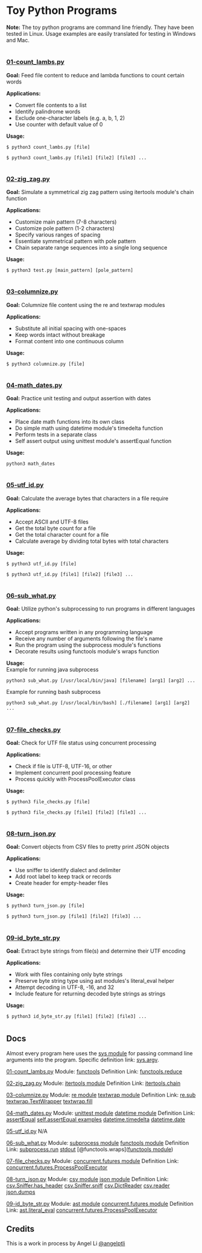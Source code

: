 # Toy Python Programs
**Note:** The toy python programs are command line friendly. They have been tested in Linux. Usage examples are easily translated for testing in Windows and Mac.
#
### [01-count_lambs.py](01-count_lambs.py)

**Goal:** Feed file content to reduce and lambda functions to count certain words

**Applications:**
- Convert file contents to a list
- Identify palindrome words
- Exclude one-character labels (e.g. a, b, 1, 2)
- Use counter with default value of 0

**Usage:**
```
$ python3 count_lambs.py [file]
```
```
$ python3 count_lambs.py [file1] [file2] [file3] ...
```
#
### [02-zig_zag.py](02-zig_zag.py)

**Goal:** Simulate a symmetrical zig zag pattern using itertools module's chain function

**Applications:**
- Customize main pattern (7-8 characters)
- Customize pole pattern (1-2 characters)
- Specify various ranges of spacing
- Essentiate symmetrical pattern with pole pattern
- Chain separate range sequences into a single long sequence

**Usage:**
```
$ python3 test.py [main_pattern] [pole_pattern]
```
#
### [03-columnize.py](03-columnize.py)

**Goal:** Columnize file content using the re and textwrap modules

**Applications:**
- Substitute all initial spacing with one-spaces
- Keep words intact without breakage
- Format content into one continuous column

**Usage:**
```
$ python3 columnize.py [file]
```
#
### [04-math_dates.py](04-math_dates.py)

**Goal:** Practice unit testing and output assertion with dates

**Applications:**
- Place date math functions into its own class
- Do simple math using datetime module's timedelta function
- Perform tests in a separate class
- Self assert output using unittest module's assertEqual function

**Usage:**
```
python3 math_dates
```
#
### [05-utf_id.py](05-utf_id.py)

**Goal:** Calculate the average bytes that characters in a file require

**Applications:**
- Accept ASCII and UTF-8 files
- Get the total byte count for a file
- Get the total character count for a file
- Calculate average by dividing total bytes with total characters 

**Usage:**
```
$ python3 utf_id.py [file]
```
```
$ python3 utf_id.py [file1] [file2] [file3] ...
```
#
### [06-sub_what.py](06-sub_what.py)

**Goal:** Utilize python's subprocessing to run programs in different languages

**Applications:**
- Accept programs written in any programming language
- Receive any number of arguments following the file's name
- Run the program using the subprocess module's functions
- Decorate results using functools module's wraps function

**Usage:**<br/>
Example for running java subprocess
```
python3 sub_what.py [/usr/local/bin/java] [filename] [arg1] [arg2] ...
```
Example for running bash subprocess
```
python3 sub_what.py [/usr/local/bin/bash] [./filename] [arg1] [arg2] ...
```
#
### [07-file_checks.py](07-file_checks.py)

**Goal:** Check for UTF file status using concurrent processing

**Applications:**
- Check if file is UTF-8, UTF-16, or other
- Implement concurrent pool processing feature
- Process quickly with ProcessPoolExecutor class

**Usage:**
```
$ python3 file_checks.py [file]
```
```
$ python3 file_checks.py [file1] [file2] [file3] ...
```
#
### [08-turn_json.py](08-turn_json.py)

**Goal:** Convert objects from CSV files to pretty print JSON objects

**Applications:**
- Use sniffer to identify dialect and delimiter
- Add root label to keep track or records
- Create header for empty-header files

**Usage:**
```
$ python3 turn_json.py [file]
```
```
$ python3 turn_json.py [file1] [file2] [file3] ...
```
#
### [09-id_byte_str.py](09-id_byte_str.py)

**Goal:** Extract byte strings from file(s) and determine their UTF encoding

**Applications:**
- Work with files containing only byte strings
- Preserve byte string type using ast modules's literal_eval helper
- Attempt decoding in UTF-8, -16, and 32
- Include feature for returning decoded byte strings as strings

**Usage:**
```
$ python3 id_byte_str.py [file1] [file2] [file3] ...
```
#
## Docs
Almost every program here uses the [sys module](https://docs.python.org/3/library/sys.html) for passing command line arguments into the program. Specific definition link: [sys.argv](https://docs.python.org/3/library/sys.html#sys.argv).

[01-count_lambs.py](01-count_lambs.py)
Module:
    [functools](https://docs.python.org/3/library/functools.html)
Definition Link:
    [functools.reduce](https://docs.python.org/3/library/functools.html#functools.reduce)

[02-zig_zag.py](02-zig_zag.py)
Module:
    [itertools module](https://docs.python.org/3/library/itertools.html)
Definition Link:
    [itertools.chain](https://docs.python.org/3/library/itertools.html#itertools.chain)

[03-columnize.py](03-columnize.py)
Module:
    [re module](https://www.w3schools.com/python/python_regex.asp)
    [textwrap module](https://www.geeksforgeeks.org/textwrap-text-wrapping-filling-python/)
Definition Link:
    [re.sub](https://docs.python.org/3/library/re.html#re.sub)
    [textwrap.TextWrapper](https://docs.python.org/3/library/textwrap.html#textwrap.TextWrapper)
    [textwrap.fill](https://docs.python.org/3/library/textwrap.html#textwrap.fill)

[04-math_dates.py](04-math_dates.py)
Module:
    [unittest module](https://docs.python.org/3/library/unittest.html)
    [datetime module](https://docs.python.org/3/library/datetime.html)
Definition Link:
    [assertEqual](https://docs.python.org/3/library/unittest.html#unittest.TestCase.assertEqual)
    [self.assertEqual examples](https://docs.python.org/3/library/unittest.html#basic-example)
    [datetime.timedelta](https://docs.python.org/3/library/datetime.html#datetime.timedelta)
    [datetime.date](https://docs.python.org/3/library/datetime.html#datetime.date)

[05-utf_id.py](05-utf_id.py)
    N/A

[06-sub_what.py](06-sub_what.py)
Module:
    [subprocess module](https://docs.python.org/3/library/subprocess.html)
    [functools module](https://docs.python.org/3/library/functools.html)
Definition Link:
    [subprocess.run](https://docs.python.org/3/library/subprocess.html#subprocess.run)
    [stdout](https://docs.python.org/3/library/subprocess.html#subprocess.run)
    [@functools.wraps]([functools module](https://docs.python.org/3/library/functools.html))

[07-file_checks.py](07-file_checks.py)
Module:
    [concurrent.futures module](https://docs.python.org/3/library/concurrent.futures.html)
Definition Link:
    [concurrent.futures.ProcessPoolExecutor](https://docs.python.org/3/library/concurrent.futures.html#concurrent.futures.ProcessPoolExecutor)

[08-turn_json.py](08-turn_json.py)
Module:
    [csv module](https://docs.python.org/3/library/csv.html)
    [json module](https://docs.python.org/3/library/json.html)
Definition Link:
    [csv.Sniffer.has_header](https://docs.python.org/3/library/csv.html#csv.Sniffer)
    [csv.Sniffer.sniff](https://docs.python.org/3/library/csv.html#csv.Sniffer)
    [csv.DictReader](https://docs.python.org/3/library/csv.html#csv.DictReader)
    [csv.reader](https://docs.python.org/3/library/csv.html#csv.reader)
    [json.dumps](https://docs.python.org/3/library/json.html#json.dumps)

[09-id_byte_str.py](09-id_byte_str.py)
Module:
    [ast module](https://docs.python.org/3/library/ast.html)
    [concurrent.futures module](https://docs.python.org/3/library/concurrent.futures.html)
Definition Link:
    [ast.literal_eval](https://docs.python.org/3/library/ast.html#ast.literal_eval)
    [concurrent.futures.ProcessPoolExecutor](https://docs.python.org/3/library/concurrent.futures.html#concurrent.futures.ProcessPoolExecutor)
## Credits
This is a work in process by Angel Li [@angelptli](https://github.com/angelptli)